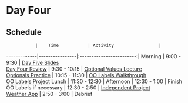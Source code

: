 # Day Four

## Schedule
 	           |	Time           | Activity                 |
-------------|----------------|:------------------------:|
 Morning	    |  9:00 - 9:30   | [Day Five Slides](https://docs.google.com/presentation/d/1cHwWQdfJd5WDLIiepWWHvD0OFv9t7cvH2NOVSMIwb3c/edit?usp=sharing)<br>[Day Four Review](https://github.com/upperlinecode/intro-to-swift/tree/master/day-5/DayFourReview.playground)
        	    |  9:30 - 10:15  | [Optional Values Lecture](https://github.com/upperlinecode/intro-to-swift/blob/master/day-5/intro-to-optionals.md)<br>[Optionals Practice](https://github.com/upperlinecode/intro-to-swift/tree/master/day-5/OptionalsPractice.playground)
             |  10:15 - 11:30 | [OO Labels Walkthrough](https://github.com/upperlinecode/intro-to-swift/blob/master/day-5/oo-labels-walkthrough.md)<br>[OO Labels Project](https://github.com/upperlinecode/intro-to-swift/tree/master/day-5/ObjectOrientedLabels)
 Lunch       |  11:30 - 12:30 | 
 Afternoon   |  12:30 - 1:00  | Finish OO Labels if necessary
             |  12:30 - 2:50  | [Independent Project](https://github.com/upperlinecode/intro-to-swift/blob/master/day-5/independent-project-2.md)<br>[Weather App](https://github.com/upperlinecode/intro-to-swift/tree/master/day-5/WeatherApp)
       	     |  2:50 - 3:00   | Debrief
